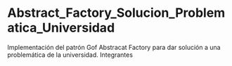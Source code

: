 # Abstract_Factory_Solucion_Problematica_Universidad
Implementación del patrón Gof Abstracat Factory para dar solución a una problemática de la universidad.
Integrantes
